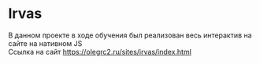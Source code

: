 # Irvas
В данном проекте в ходе обучения был реализован весь интерактив на сайте на нативном JS    
Ссылка на сайт https://olegrc2.ru/sites/irvas/index.html
